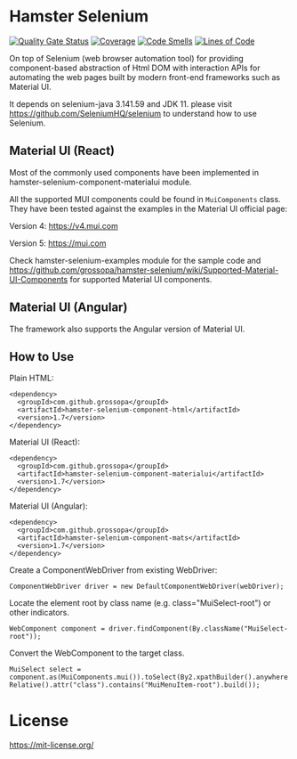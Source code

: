 # Hamster Selenium

[![Quality Gate Status](https://sonarcloud.io/api/project_badges/measure?project=grossopa_hamster-selenium&metric=alert_status)](https://sonarcloud.io/dashboard?id=grossopa_hamster-selenium)
[![Coverage](https://sonarcloud.io/api/project_badges/measure?project=grossopa_hamster-selenium&metric=coverage)](https://sonarcloud.io/dashboard?id=grossopa_hamster-selenium)
[![Code Smells](https://sonarcloud.io/api/project_badges/measure?project=grossopa_hamster-selenium&metric=code_smells)](https://sonarcloud.io/dashboard?id=grossopa_hamster-selenium)
[![Lines of Code](https://sonarcloud.io/api/project_badges/measure?project=grossopa_hamster-selenium&metric=ncloc)](https://sonarcloud.io/dashboard?id=grossopa_hamster-selenium)

On top of Selenium (web browser automation tool) for providing component-based abstraction of Html DOM with interaction
APIs for automating the web pages built by modern front-end frameworks such as Material UI.

It depends on selenium-java 3.141.59 and JDK 11. please visit https://github.com/SeleniumHQ/selenium to understand how
to use Selenium.

## Material UI (React)

Most of the commonly used components have been implemented in hamster-selenium-component-materialui module.

All the supported MUI components could be found in `MuiComponents` class. They have been tested against the examples in
the Material UI official page:

Version 4: https://v4.mui.com

Version 5: https://mui.com

Check hamster-selenium-examples module for the sample code and
https://github.com/grossopa/hamster-selenium/wiki/Supported-Material-UI-Components for supported Material UI
components.

## Material UI (Angular)

The framework also supports the Angular version of Material UI.

## How to Use

Plain HTML:

    <dependency>
      <groupId>com.github.grossopa</groupId>
      <artifactId>hamster-selenium-component-html</artifactId>
      <version>1.7</version>
    </dependency>

Material UI (React):

    <dependency>
      <groupId>com.github.grossopa</groupId>
      <artifactId>hamster-selenium-component-materialui</artifactId>
      <version>1.7</version>
    </dependency>

Material UI (Angular):

    <dependency>
      <groupId>com.github.grossopa</groupId>
      <artifactId>hamster-selenium-component-mats</artifactId>
      <version>1.7</version>
    </dependency>

Create a ComponentWebDriver from existing WebDriver:

`ComponentWebDriver driver = new DefaultComponentWebDriver(webDriver);`

Locate the element root by class name (e.g. class="MuiSelect-root") or other indicators.

`WebComponent component = driver.findComponent(By.className("MuiSelect-root"));`

Convert the WebComponent to the target class.

`MuiSelect select = component.as(MuiComponents.mui()).toSelect(By2.xpathBuilder().anywhereRelative().attr("class").contains("MuiMenuItem-root").build());`

# License

https://mit-license.org/
